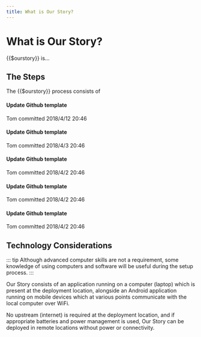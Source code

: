 ```yaml
---
title: What is Our Story?
---
```


<ReadTime />

# What is Our Story?

<Leader>

{{$ourstory}} is...

</Leader>

## The Steps

The {{$ourstory}} process consists of 

<el-steps direction="vertical" :active="1">
<el-step title="Step 1" description="test"></el-step>

<el-step title="Step 2"></el-step>

<el-step title="Step 3"></el-step>
</el-steps>

<!-- <div class="block"> -->
<el-timeline>
<el-timeline-item timestamp="Day 1" placement="top">

<h4>Update Github template</h4>
<p>Tom committed 2018/4/12 20:46</p>

</el-timeline-item>
<el-timeline-item timestamp="Day 2" placement="top">

<h4>Update Github template</h4>
<p>Tom committed 2018/4/3 20:46</p>

</el-timeline-item>
<el-timeline-item timestamp="Day 3" placement="top">

<h4>Update Github template</h4>
<p>Tom committed 2018/4/2 20:46</p>

</el-timeline-item>
<el-timeline-item timestamp="Day 4" placement="top">

<h4>Update Github template</h4>
<p>Tom committed 2018/4/2 20:46</p>

</el-timeline-item>
<el-timeline-item timestamp="Day 5" placement="top">

<h4>Update Github template</h4>
<p>Tom committed 2018/4/2 20:46</p>

</el-timeline-item>
</el-timeline>
<!-- </div> -->


## Technology Considerations

::: tip
Although advanced computer skills are not a requirement, some knowledge of using computers and software will be useful during the setup process.
:::

Our Story consists of an application running on a computer \(laptop\) which is present at the deployment location, alongside an Android application running on mobile devices which at various points communicate with the local computer over WiFi.

No upstream \(internet\) is required at the deployment location, and if appropriate batteries and power management is used, Our Story can be deployed in remote locations without power or connectivity.